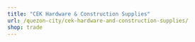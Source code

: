 ```yaml
---
title: "CEK Hardware & Construction Supplies"
url: /quezon-city/cek-hardware-and-construction-supplies/
shop: trade
---
```

